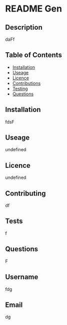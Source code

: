 # README Gen
## Description
daFf
## Table of Contents
* [Installation](#installation)
* [Useage](#useage)
* [Licence](#licence)
* [Contributions](#contributing)
* [Testing](#tests)
* [Questions](#questions)
## Installation
fdsF
## Useage
undefined
## Licence
undefined
## Contributing
df
## Tests
f
## Questions
F
## Username
fdg
## Email
dg

